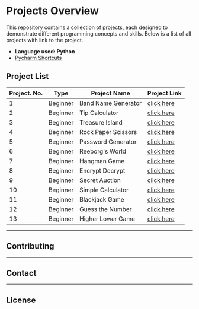 # Projects Overview

This repository contains a collection of projects, each designed to demonstrate different programming concepts and skills. 
Below is a list of all projects with link to the project.
- **Language used: Python**
- [Pycharm Shortcuts](https://www.jetbrains.com/help/pycharm/mastering-keyboard-shortcuts.html?keymap=secondary_windows#advanced-features)

## Project List
| **Project. No.** | **Type**     | **Project Name**           | **Project Link**                              |
|------------------|--------------|----------------------------|-----------------------------------------------|
| 1                | Beginner     | Band Name Generator        | [click here](Beginner/01_band_name_generator) |
| 2                | Beginner     | Tip Calculator             | [click here](Beginner/02_tip_calculator)      |
| 3                | Beginner     | Treasure Island            | [click here](Beginner/03_treasure_island)     |
| 4                | Beginner     | Rock Paper Scissors        | [click here](Beginner/04_rock_paper_scissors) |
| 5                | Beginner     | Password Generator         | [click here](Beginner/05_password_generator)  |
| 6                | Beginner     | Reeborg's World            | [click here](Beginner/06_reborg-s_world)      |
| 7                | Beginner     | Hangman Game               | [click here](Beginner/07_hangman_game)        |
| 8                | Beginner     | Encrypt Decrypt            | [click here](Beginner/08_encrypt_decrypt)     |
| 9                | Beginner     | Secret Auction             | [click here](Beginner/09_secret_auction)      |
| 10               | Beginner     | Simple Calculator          | [click here](Beginner/10_simple_calculator)   |
| 11               | Beginner     | Blackjack Game             | [click here](Beginner/11_blackjack_game)      |
| 12               | Beginner     | Guess the Number           | [click here](Beginner/12_number_guess_game)   |
| 13               | Beginner     | Higher Lower Game          | [click here](Beginner/13_higher_lower_game)   |



---
## Contributing

[//]: # (Feel free to contribute by enhancing the game logic or adding new features.)

---

## Contact

[//]: # (For any questions or suggestions, please contact [Your Email]&#40;mailto:your@email.com&#41;.)

---

## License

[//]: # (This project is licensed under the [MIT License]&#40;https://opensource.org/licenses/MIT&#41;.)
